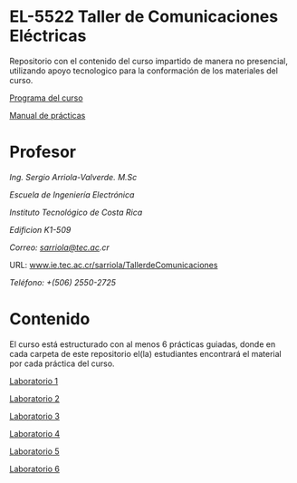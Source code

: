 # EL-5522 Taller de Comunicaciones Eléctricas
Repositorio con el contenido del curso impartido de manera no presencial, utilizando apoyo tecnologico para la conformación de los materiales del curso.

[Programa del curso](https://github.com/sercr0388/TCE_IE/blob/master/Programa%20del%20curso/EL_5522_Programa_del_cursoTaller_de_Comunicaciones_Virtual.pdf)

[Manual de prácticas](https://github.com/sercr0388/TCE_IE/blob/master/Manual%20de%20practicas/Manual_de_Laboratorio_Taller_de_Comunicaciones_Electricas_SAV.pdf)

# Profesor
_Ing. Sergio Arriola-Valverde. M.Sc_

_Escuela de Ingeniería Electrónica_

_Instituto Tecnológico de Costa Rica_

_Edificion K1-509_

_Correo: sarriola@tec.ac.cr_

URL: www.ie.tec.ac.cr/sarriola/TallerdeComunicaciones

_Teléfono: +(506) 2550-2725_

# Contenido

El curso está estructurado con al menos 6 prácticas guiadas, donde en cada carpeta de este repositorio el(la) estudiantes encontrará el material por cada práctica del curso.

[Laboratorio 1](https://github.com/sercr0388/TCE_IE/tree/master/Laboratorio%201/)

[Laboratorio 2](https://github.com/sercr0388/TCE_IE/tree/master/Laboratorio%202/)

[Laboratorio 3](https://github.com/sercr0388/TCE_IE/tree/master/Laboratorio%203/)

[Laboratorio 4](https://github.com/sercr0388/TCE_IE/tree/master/Laboratorio%204/)

[Laboratorio 5](https://github.com/sercr0388/TCE_IE/tree/master/Laboratorio%205/)

[Laboratorio 6](https://github.com/sercr0388/TCE_IE/tree/master/Laboratorio%206/)



